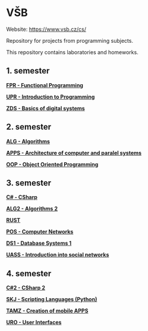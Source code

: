 # VŠB
Website: https://www.vsb.cz/cs/

Repository for projects from programming subjects.

This repository contains laboratories and homeworks. 

## 1. semester
[**FPR - Functional Programming**](https://github.com/patrick11514/VSB/tree/main/FPR)

[**UPR - Introduction to Programming**](https://github.com/patrick11514/VSB/tree/main/UPR)

[**ZDS - Basics of digital systems**](https://github.com/patrick11514/VSB/tree/main/ZDS)

## 2. semester
[**ALG - Algorithms**](https://github.com/patrick11514/VSB/tree/main/ALG)

[**APPS - Architecture of computer and paralel systems**](https://github.com/patrick11514/VSB/tree/main/APPS)

[**OOP - Object Oriented Programming**](https://github.com/patrick11514/VSB/tree/main/OOP)

## 3. semester
[**C# - CSharp**](https://github.com/patrick11514/VSB/tree/main/CSharp)

[**ALG2 - Algorithms 2**](https://github.com/patrick11514/VSB/tree/main/ALG2)

[**RUST**](https://github.com/patrick11514/VSB/tree/main/Rust)

[**POS - Computer Networks**](https://github.com/patrick11514/VSB/tree/main/POS)

[**DS1 - Database Systems 1**](https://github.com/patrick11514/VSB/tree/main/DS1)

[**UASS - Introduction into social networks**](https://github.com/patrick11514/VSB/tree/main/UASS)

## 4. semester
[**C#2 - CSharp 2**](https://github.com/patrick11514/VSB/tree/main/CSharp2)

[**SKJ - Scripting Languages (Python)**](https://github.com/patrik11514/VSB/tree/main/SKJ)

[**TAMZ - Creation of mobile APPS**](https://github.com/patrick11514/VSB/tree/main/TAMZ)

[**URO - User Interfaces**](https://github.com/patrick11514/VSB/tree/main/URO)